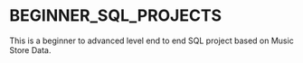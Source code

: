 # BEGINNER_SQL_PROJECTS

This is a beginner to advanced level end to end SQL project based on Music Store Data.


